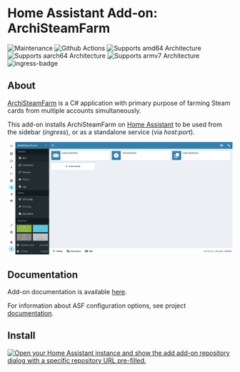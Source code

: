 # Home Assistant Add-on: ArchiSteamFarm

![Maintenance](https://img.shields.io/maintenance/yes/2024.svg)
![Github Actions](https://github.com/Eskander/ha-addon-archisteamfarm/actions/workflows/builder.yaml/badge.svg?branch=main)
![Supports amd64 Architecture](https://img.shields.io/badge/amd64-yes-green.svg)
![Supports aarch64 Architecture](https://img.shields.io/badge/aarch64-yes-green.svg)
![Supports armv7 Architecture](https://img.shields.io/badge/armv7-yes-green.svg)
![ingress-badge](https://img.shields.io/badge/-ingress-blueviolet.svg?logo=cliqz&logoColor=white)

## About

[ArchiSteamFarm](https://github.com/JustArchiNET/ArchiSteamFarm/) is a C# application with primary purpose of farming Steam cards from multiple accounts simultaneously.

This add-on installs ArchiSteamFarm on [Home Assistant](https://www.home-assistant.io/addons/) to be used from the sidebar (*ingress*), or as a standalone service (via *host:port*).

![screenshot](screenshot.png)

## Documentation

Add-on documentation is available [here](/archisteamfarm/DOCS.md).

For information about ASF configuration options, see project [documentation](https://github.com/JustArchiNET/ArchiSteamFarm/wiki).

## Install

[![Open your Home Assistant instance and show the add add-on repository dialog with a specific repository URL pre-filled.](https://my.home-assistant.io/badges/supervisor_add_addon_repository.svg)](https://my.home-assistant.io/redirect/supervisor_add_addon_repository/?repository_url=https%3A%2F%2Fgithub.com%2FEskander%2Fha-addon-archisteamfarm)
